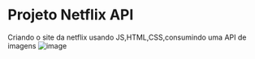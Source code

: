 # Projeto Netflix API
 Criando o site da netflix usando JS,HTML,CSS,consumindo uma API de imagens
![image](https://github.com/denisequindere/Projeto-Netflix-API/assets/82340017/d8a4e6c9-8d33-4088-8ec4-d701cd5aa707)

